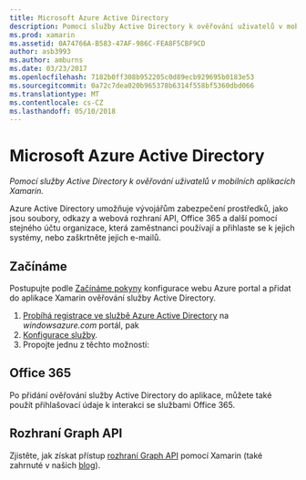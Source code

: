 ```yaml
---
title: Microsoft Azure Active Directory
description: Pomocí služby Active Directory k ověřování uživatelů v mobilních aplikacích Xamarin.
ms.prod: xamarin
ms.assetid: 0A74766A-B583-47AF-986C-FEA8F5CBF9CD
author: asb3993
ms.author: amburns
ms.date: 03/23/2017
ms.openlocfilehash: 7182b0ff308b952205c0d89ecb929695b0183e53
ms.sourcegitcommit: 0a72c7dea020b965378b6314f558bf5360dbd066
ms.translationtype: MT
ms.contentlocale: cs-CZ
ms.lasthandoff: 05/10/2018
---
```

# <a name="microsoft-azure-active-directory"></a>Microsoft Azure Active Directory

_Pomocí služby Active Directory k ověřování uživatelů v mobilních aplikacích Xamarin._


Azure Active Directory umožňuje vývojářům zabezpečení prostředků, jako jsou soubory, odkazy a webová rozhraní API, Office 365 a další pomocí stejného účtu organizace, která zaměstnanci používají a přihlaste se k jejich systémy, nebo zaškrtněte jejich e-mailů.

## <a name="getting-started"></a>Začínáme

Postupujte podle [Začínáme pokyny](~/cross-platform/data-cloud/active-directory/get-started/index.md) konfigurace webu Azure portal a přidat do aplikace Xamarin ověřování služby Active Directory.

1. [Probíhá registrace ve službě Azure Active Directory](~/cross-platform/data-cloud/active-directory/get-started/register.md) na *windowsazure.com* portál, pak
2. [Konfigurace služby](~/cross-platform/data-cloud/active-directory/get-started/configure.md).
3. Propojte jednu z těchto možností:

## <a name="office-365"></a>Office 365

Po přidání ověřování služby Active Directory do aplikace, můžete také použít přihlašovací údaje k interakci se službami Office 365.

## <a name="graph-api"></a>Rozhraní Graph API

Zjistěte, jak získat přístup [rozhraní Graph API](~/cross-platform/data-cloud/active-directory/graph.md) pomocí Xamarin (také zahrnuté v našich [blog](http://blog.xamarin.com/authenticate-xamarin-mobile-apps-using-azure-active-directory/)).

